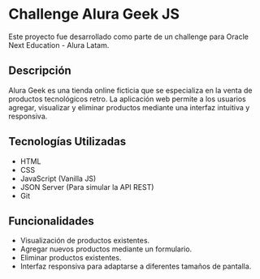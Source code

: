 # Challenge Alura Geek JS

Este proyecto fue desarrollado como parte de un challenge para Oracle Next Education - Alura Latam.

## Descripción

Alura Geek es una tienda online ficticia que se especializa en la venta de productos tecnológicos retro. La aplicación web permite a los usuarios agregar, visualizar y eliminar productos mediante una interfaz intuitiva y responsiva.

## Tecnologías Utilizadas

- HTML
- CSS
- JavaScript (Vanilla JS)
- JSON Server (Para simular la API REST)
- Git

## Funcionalidades

- Visualización de productos existentes.
- Agregar nuevos productos mediante un formulario.
- Eliminar productos existentes.
- Interfaz responsiva para adaptarse a diferentes tamaños de pantalla.
